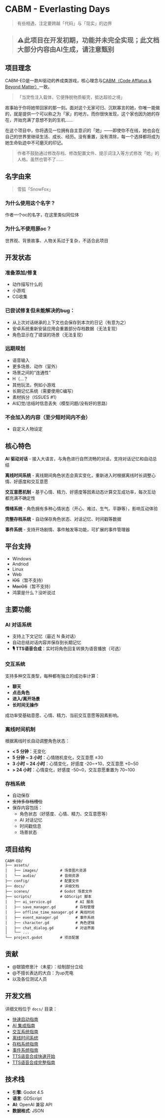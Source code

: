 # CABM - Everlasting Days

> 有些相遇，注定要跨越「代码」与「现实」的边界

> ## ⚠此项目在开发初期，功能并未完全实现；此文档大部分内容由AI生成，请注意甄别
## 项目理念

CABM-ED是一款AI驱动的养成类游戏，核心理念与[CABM（Code Afflatus & Beyond Matter）](https://github.com/xhc2008/CABM)一致。
> 「当灵性注入载体，它便挣脱物质躯壳，抵达超验之境」

故事始于你将她带回家的那一刻。面对这个无家可归、沉默寡言的她，你唯一能做的，就是提供一个可以称之为「家」的地方。而你很快发现，这个家也因为她的存在，开始充满了意想不到的生机……

在这个项目中，你将遇见一位拥有自主意识的「她」——即使你不在线，她也会在自己的世界里继续生活、成长、经历。没有重置，没有清除，每一个选择都将成为她生命轨迹中不可磨灭的印记。
> 作者不鼓励通过修改存档、修改配置文件、提示词注入等方式修改「她」的人格。虽然也管不了……

## 名字由来
> 雪狐「SnowFox」
### 为什么使用这个名字？
作者一个oc的名字，在这里类似同位体
### 为什么不使用原oc？
世界观、背景故事、人物关系过于复杂，不适合此项目

## 开发状态
### 准备添加/修复
- 动作描写什么的
- 小游戏
- CG收集
### 已尝试修复但未能解决的bug：
- 从上次对话继承的上下文也会保存到本次的日记（有意为之）
- 安卓系统重新安装应用会重置部分存档数据（无法复现）
- 角色显示在了错误的场景（无法复现）
### 远期规划
- 语音输入
- 更多场景、动作（室外）
- 场景之间的“连通性”
- H（…？
- 其他玩法，例如小游戏
- 长期记忆系统（需要使用C编写）
- 素材拆分（ISSUES #1）
- AI幻觉/总结时信息丢失（模型问题/没有好的思路）
### 不会加入的内容（至少短时间内不会）
- 自定义人物设定
## 核心特色

**AI 驱动对话** - 接入大语言，与角色进行自然流畅的对话，支持对话记忆和自动总结

**离线时间系统** - 离线期间角色状态会真实变化，重新进入时根据离线时长调整心情、好感度和交互意愿

**交互意愿机制** - 基于心情、精力、好感度等因素动态计算交互成功率，每次互动都充满不确定性

**情绪系统** - 角色拥有多种心情状态（开心、难过、生气、平静等），影响互动体验

**完整存档系统** - 自动保存角色状态、对话记忆、时间戳等数据

**事件系统** - 支持开场剧情、事件触发等功能，可扩展的事件管理器

## 平台支持
- Windows
- Andriod
- Linux
- Web
- ~~IOS~~（暂不支持）
- ~~MacOS~~（暂不支持）
- 鸿蒙是什么？没听说过


## 主要功能

### AI 对话系统

- 支持上下文记忆（最近 N 条对话）
- 自动总结对话内容并保存到长期记忆
- **🎙️ TTS语音合成**：实时将角色回复转换为语音播放（可选）

### 交互系统

支持多种交互类型，每种都有独立的成功率计算：

- **聊天**
- **点击角色**
- **进入/离开场景**
- **长时间无操作**

成功率受基础意愿、心情、精力、当前交互意愿等因素影响。

### 离线时间机制

根据离线时长自动调整角色状态：

- **< 5 分钟**：无变化
- **5 分钟 ~ 3 小时**：心情随机变化，交互意愿 ±30
- **3 小时 ~ 24 小时**：心情变化，好感度 -20~+10，交互意愿 +0~50
- **> 24 小时**：心情变化，好感度 -50~0，交互意愿重置为 70~100

### 存档系统

- 自动保存
- ~~支持多存档槽位~~
- 保存内容包括：
  - 角色状态（好感度、心情、精力、交互意愿等）
  - AI 对话记忆
  - 时间戳信息
  - 场景状态

## 项目结构

```
CABM-ED/
├── assets/
│   ├── images/          # 场景图片资源
│   └── audio/           # 音频资源
├── config/              # 配置文件
├── docs/                # 详细文档
├── scenes/              # Godot 场景文件
├── scripts/             # GDScript 脚本
│   ├── ai_service.gd           # AI 服务
│   ├── save_manager.gd         # 存档管理
│   ├── offline_time_manager.gd # 离线时间
│   ├── event_manager.gd        # 事件系统
│   ├── character.gd            # 角色逻辑
│   ├── chat_dialog.gd          # 对话界面
│   └── ...
└── project.godot        # 项目配置
```
## 贡献
- @银狼修崽汁（未星）：绘制部分立绘
- @不擅长表达的大白：为up充电
- 以及各位测试人员
## 开发文档

详细文档位于 `docs/` 目录：

- [快速启动指南](docs/quick_start_guide.md)
- [AI 集成指南](docs/ai_integration_guide.md)
- [交互系统指南](docs/interaction_system_guide.md)
- [离线时间系统](docs/offline_time_system.md)
- [存档系统指南](docs/save_system_guide.md)
- [事件系统指南](docs/event_system_guide.md)
- [TTS语音合成快速开始](docs/TTS_QUICK_START.md)
- [TTS语音合成完整指南](docs/TTS_GUIDE.md)


## 技术栈

- **引擎**: Godot 4.5
- **语言**: GDScript
- **AI**: OpenAI 兼容 API
- **数据格式**: JSON